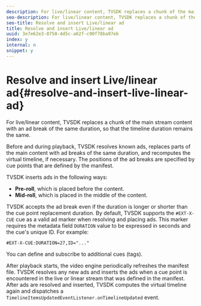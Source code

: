```yaml
---
description: For live/linear content, TVSDK replaces a chunk of the main stream content with an ad break of the same duration, so that the timeline duration remains the same.
seo-description: For live/linear content, TVSDK replaces a chunk of the main stream content with an ad break of the same duration, so that the timeline duration remains the same.
seo-title: Resolve and insert Live/linear ad
title: Resolve and insert Live/linear ad
uuid: 3e7e62e3-8750-4d5c-a62f-c90f78ba97eb
index: y
internal: n
snippet: y
---
```


# Resolve and insert Live/linear ad{#resolve-and-insert-live-linear-ad}

For live/linear content, TVSDK replaces a chunk of the main stream content with an ad break of the same duration, so that the timeline duration remains the same.

Before and during playback, TVSDK resolves known ads, replaces parts of the main content with ad breaks of the same duration, and recomputes the virtual timeline, if necessary. The positions of the ad breaks are specified by cue points that are defined by the manifest.

TVSDK inserts ads in the following ways:

* **Pre-roll**, which is placed before the content. 
* **Mid-roll**, which is placed in the middle of the content.

TVSDK accepts the ad break even if the duration is longer or shorter than the cue point replacement duration. By default, TVSDK supports the `#EXT-X-CUE` cue as a valid ad marker when resolving and placing ads. This marker requires the metadata field `DURATION` value to be expressed in seconds and the cue's unique ID. For example: 

```
#EXT-X-CUE:DURATION=27,ID="..."
```

You can define and subscribe to additional cues (tags).

After playback starts, the video engine periodically refreshes the manifest file. TVSDK resolves any new ads and inserts the ads when a cue point is encountered in the live or linear stream that was defined in the manifest. After ads are resolved and inserted, TVSDK computes the virtual timeline again and dispatches a `TimelineItemsUpdatedEventListener.onTimelineUpdated` event. 
